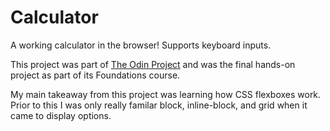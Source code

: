 # Calculator

A working calculator in the browser! Supports keyboard inputs.

This project was part of [The Odin Project](https://www.theodinproject.com/) and was the final hands-on project as part of its Foundations course.

My main takeaway from this project was learning how CSS flexboxes work. Prior to this I was only really familar block, inline-block, and grid when it came to display options.
